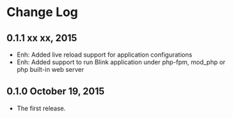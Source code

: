 Change Log
==========

0.1.1 xx xx, 2015
---------------------

- Enh: Added live reload support for application configurations
- Enh: Added support to run Blink application under php-fpm, mod_php or php built-in web server


0.1.0 October 19, 2015
---------------------

- The first release.
